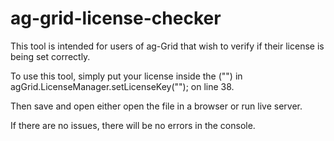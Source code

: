 # ag-grid-license-checker

This tool is intended for users of ag-Grid that wish to verify if their license is being set correctly. 

To use this tool, simply put your license inside the ("") in agGrid.LicenseManager.setLicenseKey(""); on line 38. 

Then save and open either open the file in a browser or run live server. 

If there are no issues, there will be no errors in the console. 
